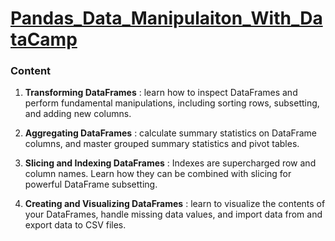 # [Pandas_Data_Manipulaiton_With_DataCamp](https://app.datacamp.com/learn/courses/data-manipulation-with-pandas)

### Content
1. **Transforming DataFrames** : learn how to inspect DataFrames and perform fundamental manipulations, including sorting rows, subsetting, and adding new columns.

2. **Aggregating DataFrames** : calculate summary statistics on DataFrame columns, and master grouped summary statistics and pivot tables.

3. **Slicing and Indexing DataFrames** : Indexes are supercharged row and column names. Learn how they can be combined with slicing for powerful DataFrame subsetting.

4. **Creating and Visualizing DataFrames** : learn to visualize the contents of your DataFrames, handle missing data values, and import data from and export data to CSV files.
